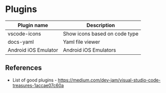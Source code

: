 # Plugins

| Plugin name           | Description                   |
|-----------------------|-------------------------------|
| vscode-icons          | Show icons based on code type |
| docs-yaml             | Yaml file viewer              |
| Android iOS Emulator  | Android iOS Emulators         |

## References

* List of good plugins - https://medium.com/dev-jam/visual-studio-code-treasures-1accae07c60a
